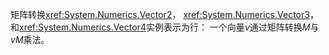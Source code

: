 矩阵转换<xref:System.Numerics.Vector2>， <xref:System.Numerics.Vector3>，和<xref:System.Numerics.Vector4>实例表示为行： 一个向量*v*通过矩阵转换*M*与*vM*乘法。
